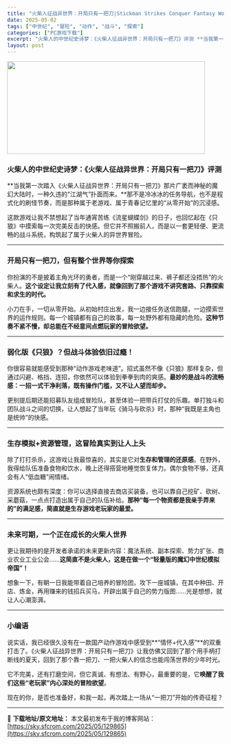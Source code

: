 ```yaml
---
title: "火柴人征战异世界：开局只有一把刀|Stickman Strikes Conquer Fantasy World|繁简中文"
date: 2025-05-02
tags: ["中世纪", "冒险", "动作", "战斗", "探索"]
categories: ["PC游戏下载"]
excerpt: "火柴人的中世纪史诗梦：《火柴人征战异世界：开局只有一把刀》评测 **当我第一次踏入《火柴人征战异世界：开局只有一把刀》那片广袤而神秘的魔幻大陆时，一种久违的“江湖气”扑面而来。**那不是冷冰冰的任务导航，也不是程式化的刷怪节奏，而是那种属于老游戏、属于青春记忆里的“从零开始”的沉浸感。 这款游戏让我&hellip;"
layout: post
---
```


<img class="aligncenter size-full wp-image-129866" src="https://sky.sfcrom.com/wp-content/uploads/2025/05/2025050207065751.webp" alt="" width="460" height="215" />
<h3 class="" data-start="63" data-end="102"><strong data-start="67" data-end="102">火柴人的中世纪史诗梦：《火柴人征战异世界：开局只有一把刀》评测</strong></h3>
<p class="" data-start="104" data-end="215">**当我第一次踏入《火柴人征战异世界：开局只有一把刀》那片广袤而神秘的魔幻大陆时，一种久违的“江湖气”扑面而来。**那不是冷冰冰的任务导航，也不是程式化的刷怪节奏，而是那种属于老游戏、属于青春记忆里的“从零开始”的沉浸感。</p>
<p class="" data-start="217" data-end="311">这款游戏让我不禁想起了当年通宵苦练《流星蝴蝶剑》的日子，也回忆起在《只狼》中摸索每一次完美反击的快感。但它并不照搬前人，而是以一套更轻便、更流畅的战斗系统，构筑起了属于火柴人的异世界冒险。</p>


<hr class="" data-start="313" data-end="316" />

<h3 class="" data-start="318" data-end="344"><strong data-start="322" data-end="344">开局只有一把刀，但有整个世界等你探索</strong></h3>
<p class="" data-start="346" data-end="430">你扮演的不是披着主角光环的勇者，而是一个“刚穿越过来、裤子都还没捂热”的火柴人。<strong data-start="386" data-end="430">这个设定让我立刻有了代入感，就像回到了那个游戏不讲究套路、只靠探索和求生的时代。</strong></p>
<p class="" data-start="432" data-end="532">小刀在手，一切从零开始。从初始村庄出发，我一边接任务送信跑腿，一边摸索世界的运作规则。每一个城镇都有自己的故事，每一处野外都有隐藏的危险。<strong data-start="501" data-end="532">这种节奏不紧不慢，却总能在不经意间点燃玩家的冒险欲望。</strong></p>


<hr class="" data-start="534" data-end="537" />

<h3 class="" data-start="539" data-end="565"><strong data-start="543" data-end="565">弱化版《只狼》？但战斗体验依旧过瘾！</strong></h3>
<p class="" data-start="567" data-end="671">你很容易就能感受到那种“动作游戏老味道”。招式虽然不像《只狼》那样复杂，但通过闪避、格挡、连招，你依然可以体验到拳拳到肉的爽感。<strong data-start="631" data-end="671">最妙的是战斗的流畅感：一招一式干净利落，既有操作门槛，又不让人望而却步。</strong></p>
<p class="" data-start="673" data-end="753">更别提后期还能招募队友组成冒险队，甚至体验一把带兵打仗的乐趣。单打独斗和团队战斗之间的切换，让人想起了当年玩《骑马与砍杀》时，那种“我既是主角也是统帅”的快感。</p>


<hr class="" data-start="755" data-end="758" />

<h3 class="" data-start="760" data-end="788"><strong data-start="764" data-end="788">生存模拟+资源管理，这冒险真实到让人上头</strong></h3>
<p class="" data-start="790" data-end="878">除了打打杀杀，这游戏让我最惊喜的，其实是它对<strong data-start="812" data-end="825">生存和管理的还原感</strong>。在野外，我得给队伍准备食物和饮水，晚上还得搭营地睡觉恢复体力。偶尔食物不够，还真会有人“低血糖”闹情绪。</p>
<p class="" data-start="880" data-end="977">资源系统也颇有深度：你可以选择直接去商店买装备，也可以靠自己挖矿、砍树、采蘑菇，一点点打造出属于自己的队伍补给。<strong data-start="936" data-end="977">那种“每一个物资都是我亲手弄来的”的满足感，简直就是生存游戏老玩家的最爱。</strong></p>


<hr class="" data-start="979" data-end="982" />

<h3 class="" data-start="984" data-end="1009"><strong data-start="988" data-end="1009">未来可期，一个正在成长的火柴人世界</strong></h3>
<p class="" data-start="1011" data-end="1091">更让我期待的是开发者承诺的未来更新内容：魔法系统、副本探索、势力扩张、商业农业工业公会……<strong data-start="1056" data-end="1091">这简直不是火柴人，这是在做一个“轻量版的魔幻中世纪模拟帝国”！</strong></p>
<p class="" data-start="1093" data-end="1172">想象一下，有朝一日我能带着自己培养的冒险团，攻下一座城镇，在其中种田、开店、炼金，再用赚来的钱招兵买马，开辟出属于自己的势力版图……光是想想，就让人心潮澎湃。</p>


<hr class="" data-start="1174" data-end="1177" />

<h3 class="" data-start="1179" data-end="1190"><strong data-start="1183" data-end="1190">小编语</strong></h3>
<p class="" data-start="1192" data-end="1303">说实话，我已经很久没有在一款国产动作游戏中感受到**“情怀+代入感”**的双重打击了。《火柴人征战异世界：开局只有一把刀》让我仿佛又回到了那个用手柄打断线的夏天，回到了那个靠一把刀、一把火柴人的信念也能闯荡世界的少年时光。</p>
<p class="" data-start="1305" data-end="1363">它不完美，还有打磨空间，但它真诚、有想法、有野心，最重要的是，它<strong data-start="1337" data-end="1362">唤醒了我们这些“老玩家”内心深处的冒险欲望</strong>。</p>
<p class="" data-start="1365" data-end="1402">现在的你，是否也准备好，和我一起，再次踏上一场从“一把刀”开始的传奇征程？</p>

---
📖 **下载地址/原文地址：** 本文最初发布于我的博客网站：[https://sky.sfcrom.com/2025/05/129865](https://sky.sfcrom.com/2025/05/129865)
